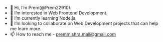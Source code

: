 - 👋 Hi, I’m Prem(@Prem22910).
- 👀 I’m interested in Web Frontend Development.
- 🌱 I’m currently learning Node.js.
- 💞️ I’m looking to collaborate on Web Development projects that can help me learn more.
- 📫 How to reach me - premmishra.mail@gmail.com

<!---
Prem22910/Prem22910 is a ✨ special ✨ repository because its `README.md` (this file) appears on your GitHub profile.
You can click the Preview link to take a look at your changes.
--->

